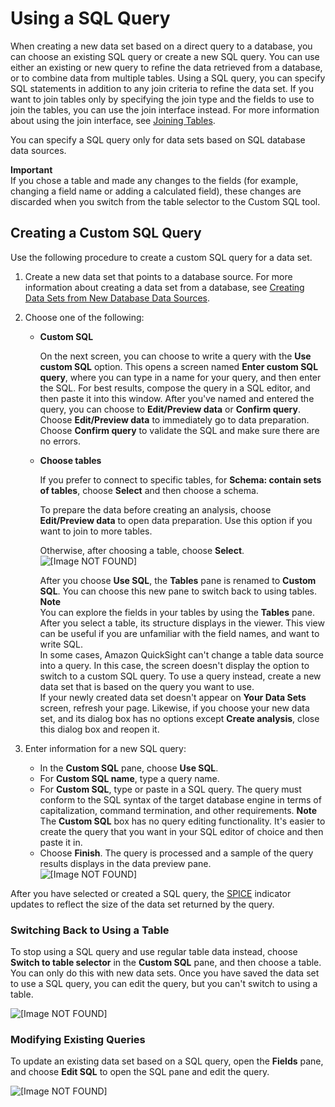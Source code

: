 # Using a SQL Query<a name="adding-a-SQL-query"></a>

When creating a new data set based on a direct query to a database, you can choose an existing SQL query or create a new SQL query\. You can use either an existing or new query to refine the data retrieved from a database, or to combine data from multiple tables\. Using a SQL query, you can specify SQL statements in addition to any join criteria to refine the data set\. If you want to join tables only by specifying the join type and the fields to use to join the tables, you can use the join interface instead\. For more information about using the join interface, see [Joining Tables](joining-tables.md)\.

You can specify a SQL query only for data sets based on SQL database data sources\.

**Important**  
If you chose a table and made any changes to the fields \(for example, changing a field name or adding a calculated field\), these changes are discarded when you switch from the table selector to the Custom SQL tool\.

## Creating a Custom SQL Query<a name="add-a-SQL-query"></a>

Use the following procedure to create a custom SQL query for a data set\.

1. Create a new data set that points to a database source\. For more information about creating a data set from a database, see [Creating Data Sets from New Database Data Sources](creating-database-data-sets.md)\.

1. Choose one of the following:
   + **Custom SQL**

     On the next screen, you can choose to write a query with the **Use custom SQL** option\. This opens a screen named **Enter custom SQL query**, where you can type in a name for your query, and then enter the SQL\. For best results, compose the query in a SQL editor, and then paste it into this window\. After you've named and entered the query, you can choose to **Edit/Preview data** or **Confirm query**\. Choose **Edit/Preview data** to immediately go to data preparation\. Choose **Confirm query** to validate the SQL and make sure there are no errors\.
   + **Choose tables**

     If you prefer to connect to specific tables, for **Schema: contain sets of tables**, choose **Select** and then choose a schema\. 

     To prepare the data before creating an analysis, choose **Edit/Preview data** to open data preparation\. Use this option if you want to join to more tables\.

     Otherwise, after choosing a table, choose **Select**\.  
![\[Image NOT FOUND\]](http://docs.aws.amazon.com/quicksight/latest/user/images/data-set-use-custom-sql.png)

     After you choose **Use SQL**, the **Tables** pane is renamed to **Custom SQL**\. You can choose this new pane to switch back to using tables\.
**Note**  
You can explore the fields in your tables by using the **Tables** pane\. After you select a table, its structure displays in the viewer\. This view can be useful if you are unfamiliar with the field names, and want to write SQL\.  
In some cases, Amazon QuickSight can't change a table data source into a query\. In this case, the screen doesn't display the option to switch to a custom SQL query\. To use a query instead, create a new data set that is based on the query you want to use\.   
If your newly created data set doesn't appear on **Your Data Sets** screen, refresh your page\. Likewise, if you choose your new data set, and its dialog box has no options except **Create analysis**, close this dialog box and reopen it\. 

1. Enter information for a new SQL query:
   + In the **Custom SQL** pane, choose **Use SQL**\.
   + For **Custom SQL name**, type a query name\.
   + For **Custom SQL**, type or paste in a SQL query\. The query must conform to the SQL syntax of the target database engine in terms of capitalization, command termination, and other requirements\.
**Note**  
The **Custom SQL** box has no query editing functionality\. It's easier to create the query that you want in your SQL editor of choice and then paste it in\.
   + Choose **Finish**\. The query is processed and a sample of the query results displays in the data preview pane\.   
![\[Image NOT FOUND\]](http://docs.aws.amazon.com/quicksight/latest/user/images/enter-sql.png)

After you have selected or created a SQL query, the [SPICE](welcome.md#spice) indicator updates to reflect the size of the data set returned by the query\.

### Switching Back to Using a Table<a name="switch-to-table"></a>

To stop using a SQL query and use regular table data instead, choose **Switch to table selector** in the **Custom SQL** pane, and then choose a table\. You can only do this with new data sets\. Once you have saved the data set to use a SQL query, you can edit the query, but you can't switch to using a table\.

![\[Image NOT FOUND\]](http://docs.aws.amazon.com/quicksight/latest/user/images/table-selector.png)

### Modifying Existing Queries<a name="modifying-existing-queries"></a>

To update an existing data set based on a SQL query, open the **Fields** pane, and choose **Edit SQL** to open the SQL pane and edit the query\.

![\[Image NOT FOUND\]](http://docs.aws.amazon.com/quicksight/latest/user/images/edit-sql.png)